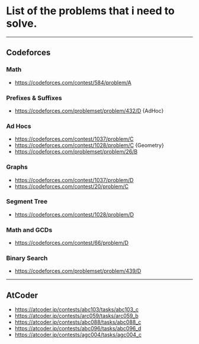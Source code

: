 # List of the problems that i need to solve.
_________________________
## Codeforces
### Math
- https://codeforces.com/contest/584/problem/A
### Prefixes & Suffixes 
- https://codeforces.com/problemset/problem/432/D {AdHoc}
### Ad Hocs
- https://codeforces.com/contest/1037/problem/C 
- https://codeforces.com/contest/1028/problem/C {Geometry} 
- https://codeforces.com/problemset/problem/26/B
### Graphs
- https://codeforces.com/contest/1037/problem/D
- https://codeforces.com/contest/20/problem/C
### Segment Tree
- https://codeforces.com/contest/1028/problem/D
### Math and GCDs
- https://codeforces.com/contest/66/problem/D
### Binary Search
- https://codeforces.com/problemset/problem/439/D
_________________________
## AtCoder
- https://atcoder.jp/contests/abc103/tasks/abc103_c
- https://atcoder.jp/contests/arc059/tasks/arc059_b
- https://atcoder.jp/contests/abc088/tasks/abc088_c
- https://atcoder.jp/contests/abc096/tasks/abc096_d
- https://atcoder.jp/contests/agc004/tasks/agc004_c
